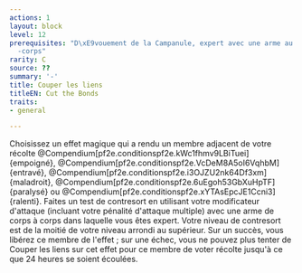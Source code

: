 ```yaml
---
actions: 1
layout: block
level: 12
prerequisites: "D\xE9vouement de la Campanule, expert avec une arme au corps-\xE0\
  -corps"
rarity: C
source: ??
summary: '-'
title: Couper les liens
titleEN: Cut the Bonds
traits:
- general

---
```


<p>Choisissez un effet magique qui a rendu un membre adjacent de votre récolte @Compendium[pf2e.conditionspf2e.kWc1fhmv9LBiTuei]{empoigné}, @Compendium[pf2e.conditionspf2e.VcDeM8A5oI6VqhbM]{entravé}, @Compendium[pf2e.conditionspf2e.i3OJZU2nk64Df3xm]{maladroit}, @Compendium[pf2e.conditionspf2e.6uEgoh53GbXuHpTF]{paralysé} ou @Compendium[pf2e.conditionspf2e.xYTAsEpcJE1Ccni3]{ralenti}. Faites un test de contresort en utilisant votre modificateur d'attaque (incluant votre pénalité d'attaque multiple) avec une arme de corps à corps dans laquelle vous êtes expert. Votre niveau de contresort est de la moitié de votre niveau arrondi au supérieur. Sur un succès, vous libérez ce membre de l'effet ; sur une échec, vous ne pouvez plus tenter de Couper les liens sur cet effet pour ce membre de voter récolte jusqu'à ce que 24 heures se soient écoulées.</p>
